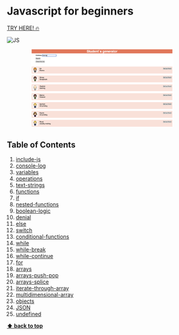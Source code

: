 # Javascript for beginners

[TRY HERE! 🔥](https://amargopastor-code-along.github.io/ud-js-for-beginners/)

![JS](https://img.shields.io/badge/-Javascript-61DAFB?logo=javascript&logoColor=white&style=flat-square)

<p align="center">
  <img src="./images/readme_img.png" style="width: 75%">
</p>

## Table of Contents

1. [include-js](./docs/02-include-js)
1. [console-log](./docs/03-console-log/index.html)
1. [variables](./docs/04-variables/index.html)
1. [operations](./docs/05-operations/index.html)
1. [text-strings](./docs/06-text-strings/index.html)
1. [functions](./docs/07-functions/index.html)
1. [if](./docs/08-if/index.html)
1. [nested-functions](./docs/09-nested-functions/index.html)
1. [boolean-logic](./docs/10-boolean-logic/index.html)
1. [denial](./docs/11-denial/index.html)
1. [else](./docs/12-else/index.html)
1. [switch](./docs/13-switch/index.html)
1. [conditional-functions](./docs/14-conditional-functions/index.html)
1. [while](./docs/15-while/index.html)
1. [while-break](./docs/16-while-break/index.html)
1. [while-continue](./docs/17-while-continue/index.html)
1. [for](./docs/18-for/index.html)
1. [arrays](./docs/19-arrays/index.html)
1. [arrays-push-pop](./docs/20-arrays-push-pop/index.html)
1. [arrays-splice](./docs/21-arrays-splice/index.html)
1. [iterate-through-array](./docs/22-iterate-through-array/index.html)
1. [multidimensional-array](./docs/23-multidimensional-array/index.html)
1. [objects](./docs/24-objects/index.html)
1. [JSON](./docs/25-JSON/index.html)
1. [undefined](./docs/26-undefined/index.html)

**[⬆ back to top](#table-of-contents)**
